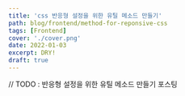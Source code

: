 ```yaml
---
title: 'css 반응형 설정을 위한 유틸 메소드 만들기'
path: blog/frontend/method-for-reponsive-css
tags: [Frontend]
cover: './cover.png'
date: 2022-01-03
excerpt: DRY!
draft: true
---
```


// TODO : 반응형 설정을 위한 유틸 메소드 만들기 포스팅 

